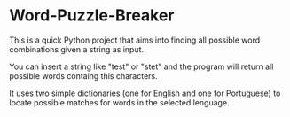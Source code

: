 # Word-Puzzle-Breaker
This is a quick Python project that aims into finding all possible word combinations given a string as input.

You can insert a string like "test" or "stet" and the program will return all possible words containg this characters.

It uses two simple dictionaries (one for English and one for Portuguese) to locate possible matches for words in the selected lenguage.
